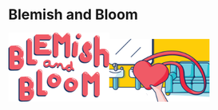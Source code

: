 # Blemish and Bloom
<img src="title.png" width="40%" style="inline" margin="20px"><img src="purse.png" width="40%" style="inline">


